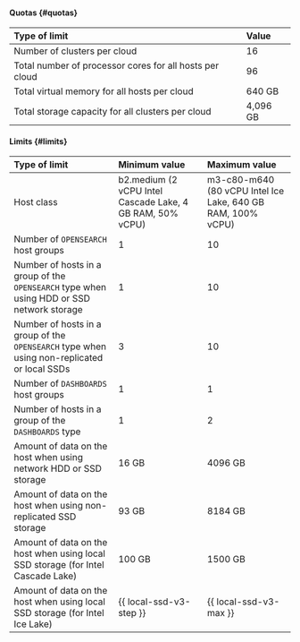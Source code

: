 #### Quotas {#quotas}

| Type of limit | Value |
|:--------------------------------------------------------------------|:---------|
| Number of clusters per cloud | 16 |
| Total number of processor cores for all hosts per cloud | 96 |
| Total virtual memory for all hosts per cloud | 640 GB |
| Total storage capacity for all clusters per cloud | 4,096 GB |

#### Limits {#limits}

| Type of limit | Minimum value | Maximum value |
|:-----------------------------------------------------------------------------------------------------------------------------------|:----------------------------------------------------------|:------------------------------------------------------------|
| Host class | b2.medium (2 vCPU Intel Cascade Lake, 4 GB RAM, 50% vCPU) | m3-c80-m640 (80 vCPU Intel Ice Lake, 640 GB RAM, 100% vCPU) |
| Number of `OPENSEARCH` host groups | 1 | 10 |
| Number of hosts in a group of the `OPENSEARCH` type when using HDD or SSD network storage | 1 | 10 |
| Number of hosts in a group of the `OPENSEARCH` type when using non-replicated or local SSDs | 3 | 10 |
| Number of `DASHBOARDS` host groups | 1 | 1 |
| Number of hosts in a group of the `DASHBOARDS` type | 1 | 2 |
| Amount of data on the host when using network HDD or SSD storage | 16 GB | 4096 GB |
| Amount of data on the host when using non-replicated SSD storage | 93 GB | 8184 GB |
| Amount of data on the host when using local SSD storage (for Intel Cascade Lake) | 100 GB | 1500 GB |
| Amount of data on the host when using local SSD storage (for Intel Ice Lake) | {{ local-ssd-v3-step }} | {{ local-ssd-v3-max }} |
